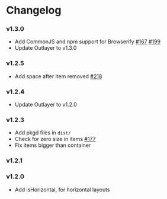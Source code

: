 # Changelog

### v1.3.0

+ Add CommonJS and npm support for Browserify [#167](https://github.com/metafizzy/packery/pull/167) [#199](https://github.com/metafizzy/packery/issues/199)
+ Update Outlayer to v1.3.0

### v1.2.5

+ Add space after item removed [#218](https://github.com/metafizzy/packery/issues/218)

### v1.2.4

+ Update Outlayer to v1.2.0

### v1.2.3

+ Add pkgd files in `dist/`
+ Check for zero size in items [#177](https://github.com/metafizzy/packery/issues/218)
+ Fix items bigger than container

### v1.2.1

### v1.2.0

+ Add isHorizontal, for horizontal layouts
